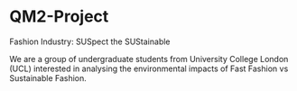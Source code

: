 # QM2-Project

Fashion Industry: SUSpect the SUStainable

We are a group of undergraduate students from University College London (UCL) interested in analysing the environmental impacts of Fast Fashion vs Sustainable Fashion.
